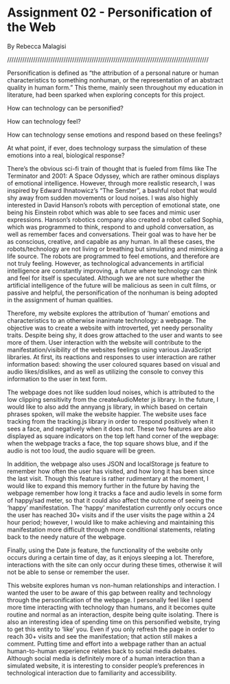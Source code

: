 # Assignment 02 - Personification of the Web
By Rebecca Malagisi

/////////////////////////////////////////////////////////////////////////////////////////////


Personification is defined as “the attribution of a personal nature or human characteristics to something nonhuman, or the representation of an abstract quality in human form.” This theme, mainly seen throughout my education in literature, had been sparked when exploring concepts for this project.

How can technology can be personified?

How can technology feel?

How can technology sense emotions and respond based on these feelings?

At what point, if ever, does technology surpass the simulation of these emotions into a real, biological response?

There’s the obvious sci-fi train of thought that is fueled from films like The Terminator and 2001: A Space Odyssey, which are rather ominous displays of emotional intelligence. However, through more realistic research, I was inspired by Edward Ihnatowicz’s “The Senster”, a bashful robot that would shy away from sudden movements or loud noises. I was also highly interested in David Hanson’s robots with perception of emotional state, one being his Einstein robot which was able to see faces and mimic user expressions.  Hanson’s robotics company also created a robot called Sophia, which was programmed to think, respond to and uphold conversation, as well as remember faces and conversations. Their goal was to have her be as conscious, creative, and capable as any human. In all these cases, the robots/technology are not living or breathing but simulating and mimicking a life source. The robots are programmed to feel emotions, and therefore are not truly feeling. However, as technological advancements in artificial intelligence are constantly improving, a future where technology can think and feel for itself is speculated.  Although we are not sure whether the artificial intelligence of the future will be malicious as seen in cult films, or passive and helpful, the personification of the nonhuman is being adopted in the assignment of human qualities.

Therefore, my website explores the attribution of ‘human’ emotions and characteristics to an otherwise inanimate technology: a webpage. The objective was to create a website with introverted, yet needy personality traits. Despite being shy, it does grow attached to the user and wants to see more of them. User interaction with the website will contribute to the manifestation/visibility of the websites feelings using various JavaScript libraries. At first, its reactions and responses to user interaction are rather information based: showing the user coloured squares based on visual and audio likes/dislikes, and as well as utilizing the console to convey this information to the user in text form.

The webpage does not like sudden loud noises, which is attributed to the low clipping sensitivity from the createAudioMeter js library. In the future, I would like to also add the annyang js library, in which based on certain phrases spoken, will make the website happier. The website uses face tracking from the tracking.js library in order to respond positively when it sees a face, and negatively when it does not. These two features are also displayed as square indicators on the top left hand corner of the wepbage: when the webpage tracks a face, the top square shows blue, and if the audio is not too loud, the audio square will be green.

In addition, the webpage also uses JSON and localStorage js feature to remember how often the user has visited, and how long it has been since the last visit. Though this feature is rather rudimentary at the moment, I would like to expand this memory further in the future by having the webpage remember how long it tracks a face and audio levels in some form of happy/sad meter, so that it could also affect the outcome of seeing the ‘happy’ manifestation. The ‘happy’ manifestation currently only occurs once the user has reached 30+ visits and if the user visits the page within a 24 hour period; however, I would like to make achieving and maintaining this manifestation more difficult through more conditional statements, relating back to the needy nature of the webpage.

Finally, using the Date js feature, the functionality of the website only occurs during a certain time of day, as it enjoys sleeping a lot. Therefore, interactions with the site can only occur during these times, otherwise it will not be able to sense or remember the user.

This website explores human vs non-human relationships and interaction. I wanted the user to be aware of this gap between reality and technology through the personification of the webpage. I personally feel like I spend more time interacting with technology than humans, and it becomes quite routine and normal as an interaction, despite being quite isolating. There is also an interesting idea of spending time on this personified website, trying to get this entity to ‘like’ you. Even if you only refresh the page in order to reach 30+ visits and see the manifestation; that action still makes a comment. Putting time and effort into a webpage rather than an actual human-to-human experience relates back to social media debates. Although social media is definitely more of a human interaction than a simulated website, it is interesting to consider people’s preferences in technological interaction due to familiarity and accessibility.

